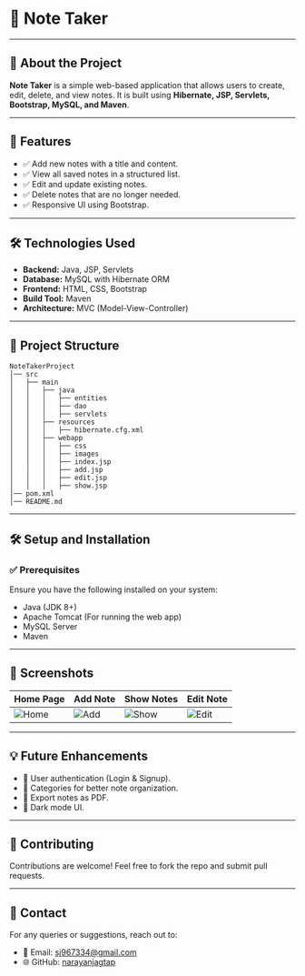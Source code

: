 # 📝 Note Taker
---
## 📖 About the Project
**Note Taker** is a simple web-based application that allows users to create, edit, delete, and view notes. It is built using **Hibernate, JSP, Servlets, Bootstrap, MySQL, and Maven**.

---

## 🚀 Features
- ✅ Add new notes with a title and content.
- ✅ View all saved notes in a structured list.
- ✅ Edit and update existing notes.
- ✅ Delete notes that are no longer needed.
- ✅ Responsive UI using Bootstrap.

---

## 🛠️ Technologies Used
- **Backend:** Java, JSP, Servlets
- **Database:** MySQL with Hibernate ORM
- **Frontend:** HTML, CSS, Bootstrap
- **Build Tool:** Maven
- **Architecture:** MVC (Model-View-Controller)

---

## 📂 Project Structure
```
NoteTakerProject
│── src
│   ├── main
│   │   ├── java
│   │   │   ├── entities
│   │   │   ├── dao
│   │   │   ├── servlets
│   │   ├── resources
│   │   │   ├── hibernate.cfg.xml
│   │   ├── webapp
│   │   │   ├── css
│   │   │   ├── images
│   │   │   ├── index.jsp
│   │   │   ├── add.jsp
│   │   │   ├── edit.jsp
│   │   │   ├── show.jsp
│── pom.xml
│── README.md
```

---

## 🛠️ Setup and Installation

### ✅ **Prerequisites**
Ensure you have the following installed on your system:
- Java (JDK 8+)
- Apache Tomcat (For running the web app)
- MySQL Server
- Maven

---

## 📸 Screenshots
| Home Page | Add Note | Show Notes | Edit Note |
|-----------|---------|------------|-----------|
| ![Home](screenshots/home.png) | ![Add](screenshots/add.png) | ![Show](screenshots/show.png) | ![Edit](screenshots/edit.png) |

---

## 💡 Future Enhancements
- 🔹 User authentication (Login & Signup).
- 🔹 Categories for better note organization.
- 🔹 Export notes as PDF.
- 🔹 Dark mode UI.

---

## 🤝 Contributing
Contributions are welcome! Feel free to fork the repo and submit pull requests.

---

## 💬 Contact
For any queries or suggestions, reach out to:
- 📧 Email: sj967334@gmail.com
- 🌐 GitHub: [narayanjagtap](https://github.com/narayanjagtap)
```

